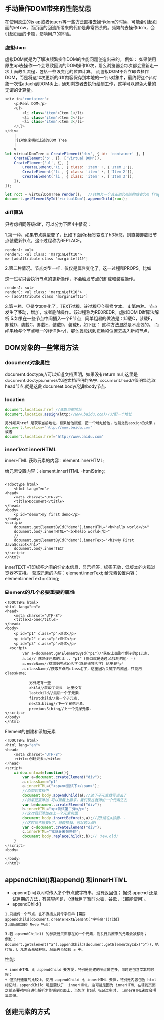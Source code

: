 ## 手动操作DOM带来的性能忧患
在使用原生的js api或者jquery等一些方法直接去操作dom的时候，可能会引起页面的reflow，而页面的回流所带来的代价是非常昂贵的。频繁的去操作dom，会引起页面的卡顿，影响用户的体验。
### 虚拟dom
虚拟DOM就是为了解决频繁操作DOM的性能问题创造出来的。
例如：
如果使用原生api去操作一个会导致回流的DOM操作10次，那么浏览器会每次都会重新走一次上面的全流程，包括一些没变化的位置计算。
而虚拟DOM不会立即去操作DOM，而是将这10次更新的diff内容保存到本地的一个js对象中，最终将这个js对象一次性attach到DOM树上，通知浏览器去执行绘制工作，这样可以避免大量的无谓的计算量。


```js
<div id="container">
    <p>Real DOM</p>
    <ul>
        <li class="item">Item 1</li>
        <li class="item">Item 2</li>
        <li class="item">Item 3</li>
    </ul>
</div>
	|
	|js对象来模拟上述的DOM Tree
	|
	v
let virtualDomTree = CreateElement('div', { id: 'container' }, [
    CreateElement('p', {}, ['Virtual DOM']),
    CreateElement('ul', {}, [
        CreateElement('li', { class: 'item' }, ['Item 1']),
        CreateElement('li', { class: 'item' }, ['Item 2']),
        CreateElement('li', { class: 'item' }, ['Item 3']),
    ]),
]);

let root = virtualDomTree.render();   //转换为一个真正的dom结构或者dom fragment
document.getElementById('virtualDom').appendChild(root);
```
### diff算法
只考虑相同等级diff，可以分为下面4中情况：

1.第一种。如果节点类型变了，比如下面的p标签变成了h3标签，则直接卸载旧节点装载新节点，这个过程称为REPLACE。
```
renderA: <ul>
renderB: <ul class: 'marginLeft10'>
=> [addAttribute class "marginLeft10"]
```

2.第二种情况。节点类型一样，仅仅是属性变化了，这一过程叫PROPS。比如

这一过程只会执行节点的更新操作，不会触发节点的卸载和装载操作。
```
renderA: <ul>
renderB: <ul class: 'marginLeft10'>
=> [addAttribute class "marginLeft10"]
```
3.第三种。只是文本变化了，TEXT过程。该过程只会替换文本。
4.第四种。节点发生了移动，增加，或者删除操作。该过程称为REOREDR。虚拟DOM Diff算法解析
5.如果在一些节点中间插入一个F节点，简单粗暴的做法是：卸载C，装载F，卸载D，装载C，卸载E，装载D，装载E。如下图：
这种方法显然是不高效的。 而如果给每个节点唯一的标识(key)，那么就能找到正确的位置去插入新的节点。



## DOM对象的一些常用方法

### document对象属性
document.doctype;//可以知道文档声明，如果没有return null;这里是<!DOCTYPE html>
document.doctype.name//知道文档声明的名字.
document.head//很明显选取head节点.就是<head></head>这段
document.body//选取body节点.

### location
```js
document.location.href //获取当前地址
document.location.assign(http://www.baidu.com)//分配一个地址

另外如果href 是获取当前地址，如果给他赋值，把一个地址给他，也能达到assign的效果；
document.location="http://www.baidu.com"
或者
document.location.href="http://www.baidu.com"
```
### innerText innerHTML
innerHTML
获取元素的内容：element.innerHTML;

给元素设置内容：element.innerHTML =htmlString;
```

<!doctype html>
    <html lang="en">
<head>
    <meta charset="UTF-8">
    <title>Document</title>
</head>
<body>
    <p id="demo">my first demo</p>
</body>
<script>
    document.getElementById("demo").innerHTML="<b>hello world</b>"
    document.body.innerHTML="<b>hello world</b>"
    //
    document.getElementById("demo").innerText="<h1>My First JavaScript</h1>";
    document.body.innerTEXT
</script>
</html>
```
innerTEXT
打印标签之间的纯文本信息，显示标签，标签无效，低版本的火狐浏览器不支持。
获取元素的内容：element.innerText;
给元素设置内容：element.innerText = string;

### Element的几个必要重要的属性
```
<!DOCTYPE html>
<html lang="en">
<head>
    <meta charset="UTF-8">
    <title>Z-one</title>
</head>
<body>
    <p id="p1" class="p">测试</p>
    <p id="p2" class="p">测试</p>
    <p id="p3" class="p">测试</p>
  <script>
        var a=document.getElementById("p1")//获取上面那个例子的p1元素.
        a.id// 获取该元素的id... "p1" (貌似就是通过p1找到的他- -)
        a.nodeName//获取到节点的名字(就是标签名字) 这里是"p"
        a.className//获取节点的class名字，这里因为关键字的原因，只能用className;

           另外还有一些
           child//获取子元素  这里没有
           lastchild//最后一个子元素.
           firstchild//第一个子元素.
           nextSibling//下一个兄弟元素.
           previousSibing//上一个兄弟元素.
</script>
</body>
</html>
```

Element的创建和添加元素
```js
<!DOCTYPE html>
<html lang="en">
<head>
    <meta charset="UTF-8">
    <title>创建元素</title>
</head>
<script>
    window.onload=function(){
        var a=document.createElement("div");
        a.className="p1"
        a.innerHTML=("<span>测试下</span>");
        //添加到文档中
        document.body.appendChild(a);//这下子元素就写进去了
        //如果还要添加 可以照着上面来，我们现在就添加一个元素进去
        var b=document.createElement("div");
        b.innerHTML="<p>测试第二弹</p>";
        //这次我们添加在上一个元素前面
        document.body.insertBefore(b,a);//把b插在a前面- -
        //这时候不想要b了，想替换掉，可以这么做!
        var c=document.createElement("div");
        c.innerHTML="我就是来替换的";
        document.body.replaceChild(c,b);//（new,old）
    }
</script>
<body>

</body>
</html>
```


## appendChild()和append() 和innerHTML
+ append()
可以同时传入多个节点或字符串，没有返回值；
据说 append 还是试用期的方法，有兼容问题，（但我用了暂时火狐，谷歌，iE都能使用）。
+ appendChild() 
```
1.只能传一个节点，且不直接支持传字符串【需要 appendChild(document.createTextElement('字符串'))代替】
2.返回追加的 Node 节点；

3.若 appendChild() 的参数是页面存在的一个元素，则执行后原来的元素会被移除；
例如：document.getElement("a").appendChild(document.getElementByIdx("b"))，执行后，b 元素会先被移除，然后再添加到 a 中。
```
性能:
```
+ innerHTML 比 appendChild 要方便，特别是创建的节点属性多，同时还包含文本的时候；
+ 但执行速度的比较上，使用 appendChild 比 innerHTML 要快，特别是内容包括 html 标记时，appendChild 明显要快于  innerHTML，这可能是因为 innerHTML 在铺到页面之前还要对内容进行解析才能铺到页面上，当包含 html 标记过多时， innerHTML速度会明显变慢。
```

## 创建元素的方式